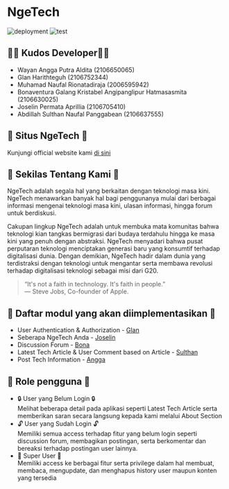 # NgeTech
![deployment](https://github.com/ngetech/ngetech/actions/workflows/dpl.yml/badge.svg)
![test](https://github.com/ngetech/ngetech/actions/workflows/tests.yml/badge.svg)

## 👨‍💻 Kudos Developer👩‍💻
- Wayan Angga Putra Aldita (2106650065)
- Glan Harithteguh (2106752344)
- Muhamad Naufal Rionatadiraja (2006595942)
- Bonaventura Galang Kristabel Angipanglipur Hatmasasmita (2106630025)
- Joselin Permata Aprillia (2106705410)
- Abdillah Sulthan Naufal Panggabean (2106637555)

## 🚀 Situs NgeTech 🚀
Kunjungi official website kami [di sini](https://ngetech.herokuapp.com/ )

## 📰 Sekilas Tentang Kami 📰
NgeTech adalah segala hal yang berkaitan dengan teknologi masa kini. NgeTech menawarkan banyak hal bagi penggunanya mulai dari berbagai informasi mengenai teknologi masa kini, ulasan informasi, hingga forum untuk berdiskusi.

Cakupan lingkup NgeTech adalah untuk membuka mata komunitas bahwa teknologi kian tangkas bermigrasi dari budaya terdahulu hingga ke masa kini yang penuh dengan abstraksi. NgeTech menyadari bahwa pusat perputaran teknologi menciptakan generasi baru yang konsumtif terhadap digitalisasi dunia. Dengan demikian, NgeTech hadir dalam dunia yang terdistraksi dengan teknologi untuk mengantar serta membawa revolusi terhadap digitalisasi teknologi sebagai misi dari G20.

> “It's not a faith in technology. It's faith in people.” <br />
> — Steve Jobs, Co-founder of Apple.

## 📝 Daftar modul yang akan diimplementasikan 📝
- User Authentication & Authorization - [Glan](https://github.com/glanharith)
- Seberapa NgeTech Anda - [Joselin](https://github.com/joselinprmt)
- Discussion Forum - [Bona](https://github.com/bonaventuragal)
- Latest Tech Article & User Comment based on Article - [Sulthan](https://github.com/abdillahsulthan)
- Post Tech Information - [Angga](https://github.com/AnggaPutraa)


## 👥 Role pengguna 👥
- 🔒 User yang Belum Login 🔒<br />
   Melihat beberapa detail pada aplikasi seperti Latest Tech Article serta memberikan saran secara langsung kepada kami melalui About Section
- 🔓 User yang Sudah Login 🔓<br />
   Memiliki semua access terhadap fitur yang belum login seperti discussion forum, membagikan postingan, serta berkomentar dan bereaksi terhadap postingan user lainnya.
- 👑 Super User 👑<br />
   Memiliki access ke berbagai fitur serta privilege dalam hal membuat, membaca, mengupdate, dan menghapus history user maupun konten yang tersedia
